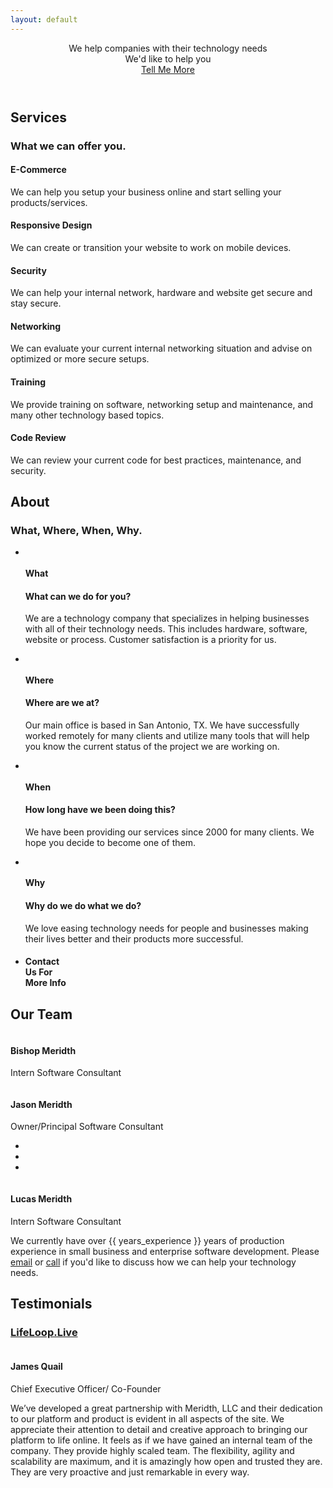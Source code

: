 ```yaml
---
layout: default
---
```

<!-- Header -->
<header>
    <div class="container">
        <div class="intro-text">
            <div class="intro-heading">We help companies with their technology needs</div>
            <div class="intro-lead-in">We'd like to help you</div>
            <a href="#services" class="page-scroll btn btn-xl">Tell Me More</a>
        </div>
    </div>
</header>

<!-- Services Section -->
<section>
    <div class="container">
        <div class="row">
            <div class="col-lg-12 text-center">
                <h2 id="services" class="section-heading">Services</h2>
                <h3 class="section-subheading text-muted">What we can offer you.</h3>
            </div>
        </div>
        <div class="row text-center">
            <div class="col-md-4">
                <span class="fa-stack fa-4x">
                    <i class="fa fa-circle fa-stack-2x text-primary"></i>
                    <i class="fa fa-shopping-cart fa-stack-1x fa-inverse"></i>
                </span>
                <h4 class="service-heading">E-Commerce</h4>
                <p class="text-muted">We can help you setup your business online and start selling your products/services.</p>
            </div>
            <div class="col-md-4">
                <span class="fa-stack fa-4x">
                    <i class="fa fa-circle fa-stack-2x text-primary"></i>
                    <i class="fa fa-laptop fa-stack-1x fa-inverse"></i>
                </span>
                <h4 class="service-heading">Responsive Design</h4>
                <p class="text-muted">We can create or transition your website to work on mobile devices.</p>
            </div>
            <div class="col-md-4">
                <span class="fa-stack fa-4x">
                    <i class="fa fa-circle fa-stack-2x text-primary"></i>
                    <i class="fa fa-lock fa-stack-1x fa-inverse"></i>
                </span>
                <h4 class="service-heading">Security</h4>
                <p class="text-muted">We can help your internal network, hardware and website get secure and stay secure.</p>
            </div>
        </div>
        <div class="row text-center">
            <div class="col-md-4">
                <span class="fa-stack fa-4x">
                    <i class="fa fa-circle fa-stack-2x text-primary"></i>
                    <i class="fa fa-server fa-stack-1x fa-inverse"></i>
                </span>
                <h4 class="service-heading">Networking</h4>
                <p class="text-muted">We can evaluate your current internal networking situation and advise on optimized or more secure setups.</p>
            </div>
            <div class="col-md-4">
                <span class="fa-stack fa-4x">
                    <i class="fa fa-circle fa-stack-2x text-primary"></i>
                    <i class="fa fa-graduation-cap fa-stack-1x fa-inverse"></i>
                </span>
                <h4 class="service-heading">Training</h4>
                <p class="text-muted">We provide training on software, networking setup and maintenance, and many other technology based topics.</p>
            </div>
            <div class="col-md-4">
                <span class="fa-stack fa-4x">
                    <i class="fa fa-circle fa-stack-2x text-primary"></i>
                    <i class="fa fa-code fa-stack-1x fa-inverse"></i>
                </span>
                <h4 class="service-heading">Code Review</h4>
                <p class="text-muted">We can review your current code for best practices, maintenance, and security.</p>
            </div>
        </div>
    </div>
</section>

<!-- About Section -->
<section>
    <div class="container">
        <div class="row">
            <div class="col-lg-12 text-center">
                <h2 id="about" class="section-heading">About</h2>
                <h3 class="section-subheading text-muted">What, Where, When, Why.</h3>
            </div>
        </div>
        <div class="row">
            <div class="col-lg-12">
                <ul class="timeline">
                    <li>
                        <div class="timeline-image">
                                <img class="img-circle img-responsive" src="assets/img/about/2.jpg" alt="">
                        </div>
                        <div class="timeline-panel">
                            <div class="timeline-heading">
                                <h4>What</h4>
                                <h4 class="subheading">What can we do for you?</h4>
                            </div>
                            <div class="timeline-body">
                                <p class="text-muted">We are a technology company that specializes in helping businesses with all of their technology needs.  This includes hardware, software, website or process.  Customer satisfaction is a priority for us.</p>
                            </div>
                        </div>
                    </li>
                    <li class="timeline-inverted">
                        <div class="timeline-image">
                            <img class="img-circle img-responsive" src="assets/img/about/1.jpg" alt="">
                        </div>
                        <div class="timeline-panel">
                            <div class="timeline-heading">
                                <h4>Where</h4>
                                <h4 class="subheading">Where are we at?</h4>
                            </div>
                            <div class="timeline-body">
                                <p class="text-muted">Our main office is based in San Antonio, TX.  We have successfully worked remotely for many clients and utilize many tools that will help you know the current status of the project we are working on.</p>
                            </div>
                        </div>
                    </li>
                    <li>
                        <div class="timeline-image">
                            <img class="img-circle img-responsive" src="assets/img/about/3.jpg" alt="">
                        </div>
                        <div class="timeline-panel">
                            <div class="timeline-heading">
                                <h4>When</h4>
                                <h4 class="subheading">How long have we been doing this?</h4>
                            </div>
                            <div class="timeline-body">
                                <p class="text-muted">We have been providing our services since 2000 for many clients.  We hope you decide to become one of them.</p>
                            </div>
                        </div>
                    </li>
                    <li class="timeline-inverted">
                        <div class="timeline-image">
                            <img class="img-circle img-responsive" src="assets/img/about/4.jpg" alt="">
                        </div>
                        <div class="timeline-panel">
                            <div class="timeline-heading">
                                <h4>Why</h4>
                                <h4 class="subheading">Why do we do what we do?</h4>
                            </div>
                            <div class="timeline-body">
                                <p class="text-muted">We love easing technology needs for people and businesses making their lives better and their products more successful.</p>
                            </div>
                        </div>
                    </li>
                    <li class="timeline-inverted">
                        <div class="timeline-image">
                            <h4>Contact<br/>Us For<br/>More Info</h4>
                        </div>
                    </li>
                </ul>
            </div>
        </div>
    </div>
</section>

<!-- Team Section -->
<section class="bg-light-gray">
    <div class="container">
        <div class="row">
            <div class="col-lg-12 text-center">
                <h2 id="team" class="section-heading">Our Team</h2>
            </div>
        </div>
        <div class="row">
            <div class="col-sm-4">
                <div class="team-member">
                    <img class="img-circle img-responsive" src="assets/img/team/bishop.png" alt="">
                    <h4>Bishop Meridth</h4>
                    <p class="text-muted">Intern Software Consultant</p>
                </div>
            </div>
            <div class="col-sm-4">
                <div class="team-member">
                    <img class="img-circle img-responsive" src="assets/img/team/jason.png" alt="">
                    <h4>Jason Meridth</h4>
                    <p class="text-muted">Owner/Principal Software Consultant</p>
                    <ul class="list-inline social-buttons">
                        <li><a href="https://github.com/jmeridth"><i class="fa fa-github"></i></a>
                        </li>
                        <li><a href="https://twitter.com/jmeridth"><i class="fa fa-twitter"></i></a>
                        </li>
                        <li><a href="https://linkedin.com/in/jmeridth"><i class="fa fa-linkedin"></i></a>
                        </li>
                    </ul>
                </div>
            </div>
            <div class="col-sm-4">
                <div class="team-member">
                    <img class="img-circle img-responsive" src="assets/img/team/lucas.png" alt="">
                    <h4>Lucas Meridth</h4>
                    <p class="text-muted">Intern Software Consultant</p>
                </div>
            </div>
        </div>
        <div class="row">
            <div class="col-lg-8 col-lg-offset-2 text-center">
              <p class="large text-muted">We currently have over {{ years_experience }} years of production experience in small business and enterprise software development.  Please <a href="mailto:jason@meridth.io">email</a> or <a href="tel:210-383-9375">call</a> if you'd like to discuss how we can help your technology needs.</p>
            </div>
        </div>
    </div>
</section>
<!-- Testimonials -->
<section>
    <div class="container">
        <div class="row">
            <div class="col-lg-12 text-center">
                <h2 id="testimonials" class="section-heading">Testimonials</h2>
            </div>
        </div>
        <div class="row">
            <div class="col-sm-12">
                <div class="team-member">
                    <h3 class="section-heading"><a href="https://lifeloop.Live" target="_blank">LifeLoop.Live</a></h3>
                    <a href="https://lifeloop.live" target="_blank"><img class="img-circle img-responsive" src="assets/img/team/lifeloop_live_logo.png" alt=""></a>
                    <h4>James Quail</h4>
                    <p class="text-muted">Chief Executive Officer/ Co-Founder</p>
                </div>
            </div>
        </div>
        <div class="row">
            <div class="col-lg-8 col-lg-offset-2 text-center">
              <p class="large text-muted">We’ve developed a great partnership with Meridth, LLC and their dedication to our platform and product is evident in all aspects of the site.  We appreciate their attention to detail and creative approach to bringing our platform to life online. It feels as if we have gained an internal team of the company. They provide highly scaled team. The flexibility, agility and scalability are maximum, and it is amazingly how open and trusted they are. They are very proactive and just remarkable in every way.</p>
            </div>
        </div>
    </div>
</section>
